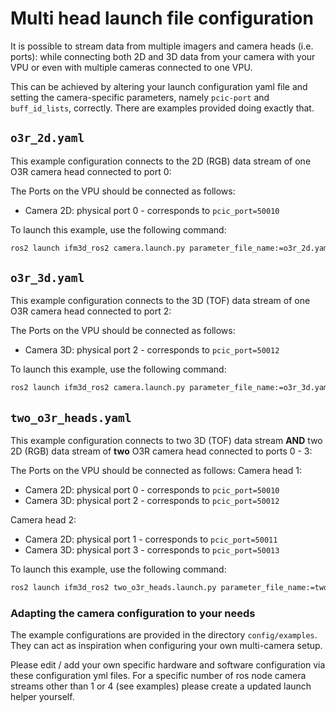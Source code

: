 # Multi head launch file configuration

It is possible to stream data from multiple imagers and camera heads (i.e. ports): while connecting both 2D and 3D data from your camera with your VPU or even with multiple cameras connected to one VPU.

This can be achieved by altering your launch configuration yaml file and setting the camera-specific parameters, namely `pcic-port` and `buff_id_lists`, correctly.
There are examples provided doing exactly that.

## `o3r_2d.yaml`
This example configuration connects to the 2D (RGB) data stream of one O3R camera head connected to port 0:

The Ports on the VPU should be connected as follows:
* Camera 2D: physical port 0 - corresponds to `pcic_port=50010`

To launch this example, use the following command:
```bash
ros2 launch ifm3d_ros2 camera.launch.py parameter_file_name:=o3r_2d.yaml
```

## `o3r_3d.yaml`
This example configuration connects to the 3D (TOF) data stream of one O3R camera head connected to port 2:

The Ports on the VPU should be connected as follows:
* Camera 3D: physical port 2 - corresponds to `pcic_port=50012`

To launch this example, use the following command:
```bash
ros2 launch ifm3d_ros2 camera.launch.py parameter_file_name:=o3r_3d.yaml
```

## `two_o3r_heads.yaml`
This example configuration connects to two 3D (TOF) data stream **AND** two 2D (RGB) data stream of **two** O3R camera head connected to ports 0 - 3:

The Ports on the VPU should be connected as follows:
Camera head 1:
* Camera 2D: physical port 0 - corresponds to `pcic_port=50010`
* Camera 3D: physical port 2 - corresponds to `pcic_port=50012`

Camera head 2:
* Camera 2D: physical port 1 - corresponds to `pcic_port=50011`
* Camera 3D: physical port 3 - corresponds to `pcic_port=50013`

To launch this example, use the following command:
```bash
ros2 launch ifm3d_ros2 two_o3r_heads.launch.py parameter_file_name:=two_o3r_heads.yaml
```

### Adapting the camera configuration to your needs
The example configurations are provided in the directory `config/examples`.
They can act as inspiration when configuring your own multi-camera setup.

Please edit / add your own specific hardware and software configuration via these configuration yml files.
For a specific number of ros node camera streams other than 1 or 4 (see examples) please create a updated launch helper yourself.